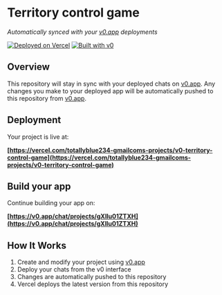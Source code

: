 # Territory control game

*Automatically synced with your [v0.app](https://v0.app) deployments*

[![Deployed on Vercel](https://img.shields.io/badge/Deployed%20on-Vercel-black?style=for-the-badge&logo=vercel)](https://vercel.com/totallyblue234-gmailcoms-projects/v0-territory-control-game)
[![Built with v0](https://img.shields.io/badge/Built%20with-v0.app-black?style=for-the-badge)](https://v0.app/chat/projects/gXIlu01ZTXH)

## Overview

This repository will stay in sync with your deployed chats on [v0.app](https://v0.app).
Any changes you make to your deployed app will be automatically pushed to this repository from [v0.app](https://v0.app).

## Deployment

Your project is live at:

**[https://vercel.com/totallyblue234-gmailcoms-projects/v0-territory-control-game](https://vercel.com/totallyblue234-gmailcoms-projects/v0-territory-control-game)**

## Build your app

Continue building your app on:

**[https://v0.app/chat/projects/gXIlu01ZTXH](https://v0.app/chat/projects/gXIlu01ZTXH)**

## How It Works

1. Create and modify your project using [v0.app](https://v0.app)
2. Deploy your chats from the v0 interface
3. Changes are automatically pushed to this repository
4. Vercel deploys the latest version from this repository
